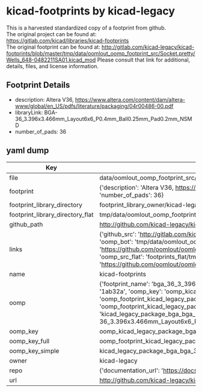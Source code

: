 # kicad-footprints by kicad-legacy  
This is a harvested standardized copy of a footprint from github.  
The original project can be found at:  
https://gitlab.com/kicad/libraries/kicad-footprints  
The original footprint can be found at:
http://gitlab.com/kicad-legacy/kicad-footprints/blob/master/tmp/data/oomlout_oomp_footprint_src/Socket.pretty/Wells_648-0482211SA01.kicad_mod
Please consult that link for additional, details, files, and license information.  
## Footprint Details
* description: Altera V36, https://www.altera.com/content/dam/altera-www/global/en_US/pdfs/literature/packaging/04r00486-00.pdf  
* libraryLink: BGA-36_3.396x3.466mm_Layout6x6_P0.4mm_Ball0.25mm_Pad0.2mm_NSMD  
* number_of_pads: 36  
## yaml dump  
| Key | Value |  
| --- | --- |  
| file | data/oomlout_oomp_footprint_src/kicad-footprints/Package_BGA.pretty/BGA-36_3.396x3.466mm_Layout6x6_P0.4mm_Ball0.25mm_Pad0.2mm_NSMD.kicad_mod |  
| footprint | {'description': 'Altera V36, https://www.altera.com/content/dam/altera-www/global/en_US/pdfs/literature/packaging/04r00486-00.pdf', 'libraryLink': 'BGA-36_3.396x3.466mm_Layout6x6_P0.4mm_Ball0.25mm_Pad0.2mm_NSMD', 'number_of_pads': 36} |  
| footprint_library_directory | footprint_library_owner/kicad-legacy_kicad-footprints |  
| footprint_library_directory_flat | tmp/data/oomlout_oomp_footprint_src/footprints_flat/kicad_legacy_package_bga_bga_36_3_396x3_466mm_layout6x6_p0_4mm_ball0_25mm_pad0_2mm_nsmd/working |  
| github_path | http://github.com/kicad-legacy/kicad-footprints/blob/master/tmp/data/oomlout_oomp_footprint_src/Package_BGA.pretty/BGA-36_3.396x3.466mm_Layout6x6_P0.4mm_Ball0.25mm_Pad0.2mm_NSMD.kicad_mod |  
| links | {'github_src': 'http://gitlab.com/kicad-legacy/kicad-footprints/blob/master/tmp/data/oomlout_oomp_footprint_src/Socket.pretty/Wells_648-0482211SA01.kicad_mod', 'github_src_repo': 'https://gitlab.com/kicad/libraries/kicad-footprints', 'oomp_bot': 'tmp/data/oomlout_oomp_footprint_src/footprints/kicad_legacy_package_bga_bga_36_3_396x3_466mm_layout6x6_p0_4mm_ball0_25mm_pad0_2mm_nsmd/working', 'oomp_bot_github': 'https://github.com/oomlout/oomlout_oomp_footprint_bot/tree/main/tmp/data/oomlout_oomp_footprint_src/footprints/kicad_legacy_package_bga_bga_36_3_396x3_466mm_layout6x6_p0_4mm_ball0_25mm_pad0_2mm_nsmd/working', 'oomp_src_flat': 'footprints_flat/tmp/data/oomlout_oomp_footprint_src/footprints_flat/kicad_legacy_package_bga_bga_36_3_396x3_466mm_layout6x6_p0_4mm_ball0_25mm_pad0_2mm_nsmd/working', 'oomp_src_flat_github': 'https://github.com/oomlout/oomlout_oomp_footprint_src/tree/main/tmp/data/oomlout_oomp_footprint_src/footprints_flat/kicad_legacy_package_bga_bga_36_3_396x3_466mm_layout6x6_p0_4mm_ball0_25mm_pad0_2mm_nsmd/working'} |  
| name | kicad-footprints |  
| oomp | {'footprint_name': 'bga_36_3_396x3_466mm_layout6x6_p0_4mm_ball0_25mm_pad0_2mm_nsmd', 'library_name': 'package_bga', 'md5': '1ab32a2159f774650d5679cc61841e7e', 'md5_10': '1ab32a2159', 'md5_5': '1ab32', 'md5_6': '1ab32a', 'oomp_key': 'oomp_kicad_legacy_package_bga_bga_36_3_396x3_466mm_layout6x6_p0_4mm_ball0_25mm_pad0_2mm_nsmd', 'oomp_key_extra': 'oomp_footprint_kicad_legacy_package_bga_bga_36_3_396x3_466mm_layout6x6_p0_4mm_ball0_25mm_pad0_2mm_nsmd', 'oomp_key_full': 'oomp_footprint_kicad_legacy_package_bga_bga_36_3_396x3_466mm_layout6x6_p0_4mm_ball0_25mm_pad0_2mm_nsmd_1ab32a', 'oomp_key_simple': 'kicad_legacy_package_bga_bga_36_3_396x3_466mm_layout6x6_p0_4mm_ball0_25mm_pad0_2mm_nsmd', 'original_filename': 'data/oomlout_oomp_footprint_src/kicad-footprints/Package_BGA.pretty/BGA-36_3.396x3.466mm_Layout6x6_P0.4mm_Ball0.25mm_Pad0.2mm_NSMD.kicad_mod', 'owner_name': 'kicad_legacy'} |  
| oomp_key | oomp_kicad_legacy_package_bga_bga_36_3_396x3_466mm_layout6x6_p0_4mm_ball0_25mm_pad0_2mm_nsmd |  
| oomp_key_full | oomp_footprint_kicad_legacy_package_bga_bga_36_3_396x3_466mm_layout6x6_p0_4mm_ball0_25mm_pad0_2mm_nsmd |  
| oomp_key_simple | kicad_legacy_package_bga_bga_36_3_396x3_466mm_layout6x6_p0_4mm_ball0_25mm_pad0_2mm_nsmd |  
| owner | kicad-legacy |  
| repo | {'documentation_url': 'https://docs.github.com/rest/repos/repos#get-a-repository', 'message': 'Not Found'} |  
| url | http://github.com/kicad-legacy/kicad-footprints |  

